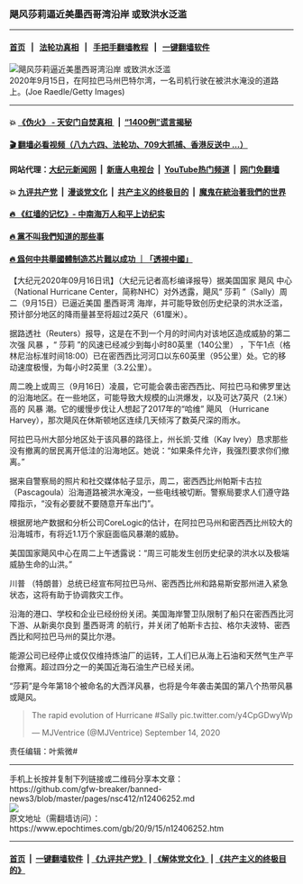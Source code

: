 ### 飓风莎莉逼近美墨西哥湾沿岸 或致洪水泛滥
------------------------

#### [首页](https://github.com/gfw-breaker/banned-news3/blob/master/README.md) &nbsp;&nbsp;|&nbsp;&nbsp; [法轮功真相](https://github.com/begood0513/basic/blob/master/README.md)  &nbsp;&nbsp;|&nbsp;&nbsp; [手把手翻墙教程](https://github.com/gfw-breaker/guides/wiki)  &nbsp;&nbsp;|&nbsp;&nbsp; [一键翻墙软件](https://github.com/gfw-breaker/nogfw/blob/master/README.md)  



<div><img alt="飓风莎莉逼近美墨西哥湾沿岸 或致洪水泛滥" class="attachment-djy_600_400 size-djy_600_400 wp-post-image" src="https://i.epochtimes.com/assets/uploads/2020/09/GettyImages-1272623415-600x400.jpg"/>
<div class="caption">
 2020年9月15日，在阿拉巴马州巴特尔湾，一名司机行驶在被洪水淹没的道路上。(Joe Raedle/Getty Images)
</div></div><hr/>

#### 💥 [《伪火》 - 天安门自焚真相 ](http://158.247.195.190:10000/videos/blog/weihuo.html)&nbsp; |&nbsp; [“1400例”谎言揭秘  ](http://158.247.195.190:10000/videos/blog/jiexi1400.html)

#### [ 🎬  翻墙必看视频（八九六四、法轮功、709大抓捕、香港反送中 ...）](https://github.com/gfw-breaker/links/blob/master/banned.md)

#### 网站代理：[大纪元新闻网](http://158.247.195.190:10080/gb/) &nbsp;|&nbsp; [新唐人电视台](http://158.247.195.190:8808/gb/)  &nbsp;|&nbsp; [YouTube热门频道](http://158.247.195.190/youtube.html) &nbsp;|&nbsp; [网门免翻墙](http://158.247.195.190:11000/show.aspx?name=ogHome)

#### 💥 [九评共产党](http://158.247.195.190:10000/videos/res/jiuping/)&nbsp; |&nbsp; [漫谈党文化](http://158.247.195.190:10000/videos/res/mtdwh/)&nbsp; |&nbsp; [共产主义的终极目的](http://158.247.195.190:10000/videos/res/zjmd/)&nbsp; |&nbsp; [魔鬼在統治著我們的世界](http://158.247.195.190:10000/videos/res/TheSpecter/)  

#### [ 🔥  《红墙的记忆》- 中南海万人和平上访纪实](http://158.247.195.190:10000/videos/news/../legend/index.html)

#### [ 🔥  黨不叫我們知道的那些事](http://158.247.195.190:10000/videos/news/truth02.html)

#### [ 🔥  爲何中共舉國體制造芯片難以成功 ｜「透視中國」](http://158.247.195.190:10000/videos/news/don03.html)

<div><p>
 【大纪元2020年09月16日讯】（大纪元记者高杉编译报导）据美国国家
 <ok href="https://www.epochtimes.com/gb/tag/%E9%A3%93%E9%A3%8E.html">
  飓风
 </ok>
 中心（National Hurricane Center，简称NHC）对外透露，飓风“
 <ok href="https://www.epochtimes.com/gb/tag/%E8%8E%8E%E8%8E%89.html">
  莎莉
 </ok>
 ”（Sally）周二（9月15日）已逼近美国
 <ok href="https://www.epochtimes.com/gb/tag/%E5%A2%A8%E8%A5%BF%E5%93%A5%E6%B9%BE.html">
  墨西哥湾
 </ok>
 海岸，并可能导致创历史纪录的洪水泛滥，预计部分地区的降雨量甚至将超过2英尺（61厘米）。
</p>
<p>
 据路透社（Reuters）报导，这是在不到一个月的时间内对该地区造成威胁的第二次强
 <ok href="https://www.epochtimes.com/gb/tag/%E9%A3%8E%E6%9A%B4.html">
  风暴
 </ok>
 ，“
 <ok href="https://www.epochtimes.com/gb/tag/%E8%8E%8E%E8%8E%89.html">
  莎莉
 </ok>
 ”的风速已经减少到每小时80英里（140公里） ，下午1点（格林尼治标准时间18:00）已在密西西比河河口以东60英里（95公里）处。它的移动速度极慢，为每小时2英里（3.2公里）。
</p>
<p>
 周二晚上或周三（9月16日）凌晨，它可能会袭击密西西比、阿拉巴马和佛罗里达的沿海地区。在一些地区，可能导致大规模的山洪爆发，以及可达7英尺（2.1米）高的
 <ok href="https://www.epochtimes.com/gb/tag/%E9%A3%8E%E6%9A%B4.html">
  风暴
 </ok>
 潮。它的缓慢步伐让人想起了2017年的“哈维”
 <ok href="https://www.epochtimes.com/gb/tag/%E9%A3%93%E9%A3%8E.html">
  飓风
 </ok>
 （Hurricane Harvey），那次飓风在休斯顿地区连续几天倾泻了数英尺深的雨水。
</p>
<p>
 阿拉巴马州大部分地区处于该风暴的路径上，州长凯‧艾维（Kay Ivey）恳求那些没有撤离的居民离开低洼的沿海地区。她说：“如果条件允许，我强烈要求你们撤离。”
</p>
<p>
 据来自警察局的照片和社交媒体帖子显示，周二，密西西比州帕斯卡古拉（Pascagoula）沿海道路被洪水淹没，一些电线被切断。警察局要求人们遵守路障指示，“没有必要就不要随意开车出门”。
</p>
<p>
 根据房地产数据和分析公司CoreLogic的估计，在阿拉巴马州和密西西比州较大的沿海城市，有将近1.1万个家庭面临风暴潮的威胁。
</p>
<p>
 美国国家飓风中心在周二上午透露说：“周三可能发生创历史纪录的洪水以及极端威胁生命的山洪。”
</p>
<p>
 <ok href="https://www.epochtimes.com/gb/tag/%E5%B7%9D%E6%99%AE.html">
  川普
 </ok>
 （特朗普）总统已经宣布阿拉巴马州、密西西比州和路易斯安那州进入紧急状态，这将有助于协调救灾工作。
</p>
<p>
 沿海的港口、学校和企业已经纷纷关闭。美国海岸警卫队限制了船只在密西西比河下游、从新奥尔良到
 <ok href="https://www.epochtimes.com/gb/tag/%E5%A2%A8%E8%A5%BF%E5%93%A5%E6%B9%BE.html">
  墨西哥湾
 </ok>
 的航行，并关闭了帕斯卡古拉、格尔夫波特、密西西比和阿拉巴马州的莫比尔港。
</p>
<p>
 能源公司已经停止或仅仅维持炼油厂的运转，工人们已从海上石油和天然气生产平台撤离。超过四分之一的美国近海石油生产已经关闭。
</p>
<p>
 “莎莉”是今年第18个被命名的大西洋风暴，也将是今年袭击美国的第八个热带风暴或飓风。
</p>
<blockquote class="twitter-tweet">
 <p dir="ltr" lang="en">
  The rapid evolution of Hurricane
  <ok href="https://twitter.com/hashtag/Sally?src=hash&amp;ref_src=twsrc%5Etfw">
   #Sally
  </ok>
  <ok href="https://t.co/y4CpGDwyWp">
   pic.twitter.com/y4CpGDwyWp
  </ok>
 </p>
 <p>
  — MJVentrice (@MJVentrice)
  <ok href="https://twitter.com/MJVentrice/status/1305558632852066305?ref_src=twsrc%5Etfw">
   September 14, 2020
  </ok>
 </p>
</blockquote>
<p>
</p>
<p>
 责任编辑：叶紫微#
</p>
</div>
<hr/>
手机上长按并复制下列链接或二维码分享本文章：<br/>
https://github.com/gfw-breaker/banned-news3/blob/master/pages/nsc412/n12406252.md <br/>
<a href='https://github.com/gfw-breaker/banned-news3/blob/master/pages/nsc412/n12406252.md'><img src='https://github.com/gfw-breaker/banned-news3/blob/master/pages/nsc412/n12406252.md.png'/></a> <br/>
原文地址（需翻墙访问）：https://www.epochtimes.com/gb/20/9/15/n12406252.htm


------------------------
#### [首页](https://github.com/gfw-breaker/banned-news3/blob/master/README.md) &nbsp;|&nbsp; [一键翻墙软件](https://github.com/gfw-breaker/nogfw/blob/master/README.md) &nbsp;| [《九评共产党》](https://github.com/gfw-breaker/9ping.md/blob/master/README.md#九评之一评共产党是什么) | [《解体党文化》](https://github.com/gfw-breaker/jtdwh.md/blob/master/README.md) | [《共产主义的终极目的》](https://github.com/gfw-breaker/gczydzjmd.md/blob/master/README.md)


<img src='http://gfw-breaker.win/banned-news3/pages/nsc412/n12406252.md' width='0px' height='0px'/>